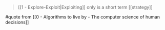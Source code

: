 > [[1 - Explore-Exploit|Exploiting]] only is a short term [[strategy]]

#quote  from [[0 - Algorithms to live by - The computer science of human decisions]]